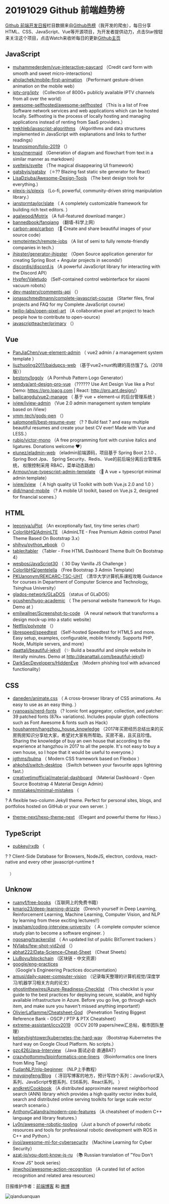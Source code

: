 # 20191029 Github 前端趋势榜

[Github 前端开发日报](http://caibaojian.com/c/news)栏目数据来自[Github热榜](http://news.caibaojian.com/)（我开发的爬虫），每日分享HTML、CSS、JavaScript、Vue等开源项目，为开发者提供动力，点击Star按钮来关注这个项目，点击Watch来收听每日的更新[Github主页](https://github.com/kujian/githubTrending)
## JavaScript

* [muhammederdem/vue-interactive-paycard](https://github.com/muhammederdem/vue-interactive-paycard) （Credit card form with smooth and sweet micro-interactions）
* [aholachek/mobile-first-animation](https://github.com/aholachek/mobile-first-animation) （Performant gesture-driven animation on the mobile web）
* [iptv-org/iptv](https://github.com/iptv-org/iptv) （Collection of 8000+ publicly available IPTV channels from all over the world）
* [awesome-selfhosted/awesome-selfhosted](https://github.com/awesome-selfhosted/awesome-selfhosted) （This is a list of Free Software network services and web applications which can be hosted locally. Selfhosting is the process of locally hosting and managing applications instead of renting from SaaS providers.）
* [trekhleb/javascript-algorithms](https://github.com/trekhleb/javascript-algorithms) （Algorithms and data structures implemented in JavaScript with explanations and links to further readings）
* [brunosimon/folio-2019](https://github.com/brunosimon/folio-2019) （）
* [knsv/mermaid](https://github.com/knsv/mermaid) （Generation of diagram and flowchart from text in a similar manner as markdown）
* [sveltejs/svelte](https://github.com/sveltejs/svelte) （The magical disappearing UI framework）
* [gatsbyjs/gatsby](https://github.com/gatsbyjs/gatsby) （&#x269b;&#xfe0f;?? Blazing fast static site generator for React）
* [LisaDziuba/Awesome-Design-Tools](https://github.com/LisaDziuba/Awesome-Design-Tools) （The best design tools for everything.）
* [plexis-js/plexis](https://github.com/plexis-js/plexis) （Lo-fi, powerful, community-driven string manipulation library.）
* [ianstormtaylor/slate](https://github.com/ianstormtaylor/slate) （
        A completely customizable framework for building rich text editors.
      ）
* [agalwood/Motrix](https://github.com/agalwood/Motrix) （A full-featured download manger.）
* [bannedbook/fanqiang](https://github.com/bannedbook/fanqiang) （翻墙-科学上网）
* [carbon-app/carbon](https://github.com/carbon-app/carbon) （&#x1f3a8; Create and share beautiful images of your source code）
* [remoteintech/remote-jobs](https://github.com/remoteintech/remote-jobs) （A list of semi to fully remote-friendly companies in tech.）
* [jhipster/generator-jhipster](https://github.com/jhipster/generator-jhipster) （Open Source application generator for creating Spring Boot + Angular projects in seconds!）
* [discordjs/discord.js](https://github.com/discordjs/discord.js) （A powerful JavaScript library for interacting with the Discord API）
* [Hypfer/Valetudo](https://github.com/Hypfer/Valetudo) （Self-contained control webinterface for xiaomi vacuum robots）
* [dev-mastery/comments-api](https://github.com/dev-mastery/comments-api) （）
* [jonasschmedtmann/complete-javascript-course](https://github.com/jonasschmedtmann/complete-javascript-course) （Starter files, final projects and FAQ for my Complete JavaScript course）
* [twilio-labs/open-pixel-art](https://github.com/twilio-labs/open-pixel-art) （A collaborative pixel art project to teach people how to contribute to open-source）
* [javascriptteacher/primary](https://github.com/javascriptteacher/primary) （）

## Vue

* [PanJiaChen/vue-element-admin](https://github.com/PanJiaChen/vue-element-admin) （
        vue2 admin / a management system template
      ）
* [liuzhuoling2011/baidupcs-web](https://github.com/liuzhuoling2011/baidupcs-web) （基于vue2+nuxt构建的高仿饿了么（2018版））
* [bestony/logoly](https://github.com/bestony/logoly) （A Pornhub Pattern Logo Generator）
* [sendya/ant-design-pro-vue](https://github.com/sendya/ant-design-pro-vue) （??&#x200d;???&#x200d;? Use Ant Design Vue like a Pro! Demo: <a href="https://pro.loacg.com" rel="nofollow">https://pro.loacg.com</a> | React: <a href="http://pro.ant.design/" rel="nofollow">http://pro.ant.design/</a>）
* [bailicangdu/vue2-manage](https://github.com/bailicangdu/vue2-manage) （
        基于 vue + element-ui 的后台管理系统
      ）
* [iview/iview-admin](https://github.com/iview/iview-admin) （Vue 2.0 admin management system template based on iView）
* [ymm-tech/gods-pen](https://github.com/ymm-tech/gods-pen) （）
* [salomonelli/best-resume-ever](https://github.com/salomonelli/best-resume-ever) （? ? Build fast ? and easy multiple beautiful resumes and create your best CV ever! Made with Vue and LESS.）
* [rubjo/victor-mono](https://github.com/rubjo/victor-mono) （A free programming font with cursive italics and ligatures. Donations welcome ❤️）
* [elunez/eladmin-web](https://github.com/elunez/eladmin-web) （eladmin前端源码，项目基于 Spring Boot 2.1.0 、 Spring Boot Jpa、 Spring Security、Redis、Vue的前后端分离后台管理系统， 权限控制采用 RBAC，菜单动态路由）
* [Armour/vue-typescript-admin-template](https://github.com/Armour/vue-typescript-admin-template) （&#x1f596; A vue + typescript minimal admin template）
* [iview/iview](https://github.com/iview/iview) （
        A high quality UI Toolkit with both Vue.js 2.0 and 1.0
      ）
* [didi/mand-mobile](https://github.com/didi/mand-mobile) （? A mobile UI toolkit, based on Vue.js 2, designed for financial scenes.）

## HTML

* [leeoniya/uPlot](https://github.com/leeoniya/uPlot) （An exceptionally fast, tiny time series chart）
* [ColorlibHQ/AdminLTE](https://github.com/ColorlibHQ/AdminLTE) （AdminLTE - Free Premium Admin control Panel Theme Based On Bootstrap 3.x）
* [shihyu/python_ebook](https://github.com/shihyu/python_ebook) （）
* [tabler/tabler](https://github.com/tabler/tabler) （Tabler - Free HTML Dashboard Theme Built On Bootstrap 4）
* [wesbos/JavaScript30](https://github.com/wesbos/JavaScript30) （
        30 Day Vanilla JS Challenge
      ）
* [ColorlibHQ/gentelella](https://github.com/ColorlibHQ/gentelella) （Free Bootstrap 3 Admin Template）
* [PKUanonym/REKCARC-TSC-UHT](https://github.com/PKUanonym/REKCARC-TSC-UHT) （清华大学计算机系课程攻略 Guidance for courses in Department of Computer Science and Technology, Tsinghua University）
* [glados-network/GLaDOS](https://github.com/glados-network/GLaDOS) （status of GLaDOS）
* [gcushen/hugo-academic](https://github.com/gcushen/hugo-academic) （
        The personal website framework for Hugo. Demo at
      ）
* [emilwallner/Screenshot-to-code](https://github.com/emilwallner/Screenshot-to-code) （A neural network that transforms a design mock-up into a static website）
* [Netflix/polynote](https://github.com/Netflix/polynote) （）
* [librespeed/speedtest](https://github.com/librespeed/speedtest) （Self-hosted Speedtest for HTML5 and more. Easy setup, examples, configurable, mobile friendly. Supports PHP, Node, Multiple servers, and more）
* [daattali/beautiful-jekyll](https://github.com/daattali/beautiful-jekyll) （✨ Build a beautiful and simple website in literally minutes. Demo at <a href="http://deanattali.com/beautiful-jekyll" rel="nofollow">http://deanattali.com/beautiful-jekyll</a>）
* [DarkSecDevelopers/HiddenEye](https://github.com/DarkSecDevelopers/HiddenEye) （Modern phishing tool with advanced functionality）

## CSS

* [daneden/animate.css](https://github.com/daneden/animate.css) （
        A cross-browser library of CSS animations. As easy to use as an easy thing.
      ）
* [ryanoasis/nerd-fonts](https://github.com/ryanoasis/nerd-fonts) （? Iconic font aggregator, collection, and patcher: 39 patched fonts (87k+ variations). Includes popular glyph collections such as Font Awesome &amp; fonts such as Hack）
* [houshanren/hangzhou_house_knowledge](https://github.com/houshanren/hangzhou_house_knowledge) （2017年买房经历总结出来的买房购房知识分享给大家，希望对大家有所帮助。买房不易，且买且珍惜。Sharing the knowledge of buy an own house that according to the experience at hangzhou in 2017 to all the people. It's not easy to buy a own house, so I hope that it would be useful to everyone.）
* [jgthms/bulma](https://github.com/jgthms/bulma) （
        Modern CSS framework based on Flexbox
      ）
* [ahkohd/switch-desktop](https://github.com/ahkohd/switch-desktop) （Switch between your favourite apps lightning fast.）
* [creativetimofficial/material-dashboard](https://github.com/creativetimofficial/material-dashboard) （Material Dashboard - Open Source Bootstrap 4 Material Design Admin）
* [mmistakes/minimal-mistakes](https://github.com/mmistakes/minimal-mistakes) （
        
? A flexible two-column Jekyll theme. Perfect for personal sites, blogs, and portfolios hosted on GitHub or your own server.
      ）
* [theme-next/hexo-theme-next](https://github.com/theme-next/hexo-theme-next) （Elegant and powerful theme for Hexo.）

## TypeScript

* [pubkey/rxdb](https://github.com/pubkey/rxdb) （
        
? ? Client-Side Database for Browsers, NodeJS, electron, cordova, react-native and every other javascript-runtime ❗️

      ）

## Unknow

* [ruanyf/free-books](https://github.com/ruanyf/free-books) （互联网上的免费书籍）
* [kmario23/deep-learning-drizzle](https://github.com/kmario23/deep-learning-drizzle) （Drench yourself in Deep Learning, Reinforcement Learning, Machine Learning, Computer Vision, and NLP by learning from these exciting lectures!!）
* [jwasham/coding-interview-university](https://github.com/jwasham/coding-interview-university) （
        A complete computer science study plan to become a software engineer.
      ）
* [ngosang/trackerslist](https://github.com/ngosang/trackerslist) （
        An updated list of public BitTorrent trackers
      ）
* [NVlabs/few-shot-vid2vid](https://github.com/NVlabs/few-shot-vid2vid) （）
* [abhat222/Data-Science&#8211;Cheat-Sheet](https://github.com/abhat222/Data-Science--Cheat-Sheet) （Cheat Sheets）
* [LiuBoyu/blockchain](https://github.com/LiuBoyu/blockchain) （区块链 - 中文资源）
* [google/eng-practices](https://github.com/google/eng-practices) （Google's Engineering Practices documentation）
* [amusi/daily-paper-computer-vision](https://github.com/amusi/daily-paper-computer-vision) （记录每天整理的计算机视觉/深度学习/机器学习相关方向的论文）
* [ghostinthewires/Azure-Readiness-Checklist](https://github.com/ghostinthewires/Azure-Readiness-Checklist) （This checklist is your guide to the best practices for deploying secure, scalable, and highly available infrastructure in Azure. Before you go live, go through each item, and make sure you haven't missed anything important!）
* [OlivierLaflamme/Cheatsheet-God](https://github.com/OlivierLaflamme/Cheatsheet-God) （Penetration Testing Biggest Reference Bank - OSCP / PTP &amp; PTX Cheatsheet）
* [extreme-assistant/iccv2019](https://github.com/extreme-assistant/iccv2019) （ICCV 2019 papers/new汇总帖，极市团队整理）
* [kelseyhightower/kubernetes-the-hard-way](https://github.com/kelseyhightower/kubernetes-the-hard-way) （Bootstrap Kubernetes the hard way on Google Cloud Platform. No scripts.）
* [gzc426/Java-Interview](https://github.com/gzc426/Java-Interview) （Java 面试必会 直通BAT）
* [crazyhottommy/bioinformatics-one-liners](https://github.com/crazyhottommy/bioinformatics-one-liners) （Bioinformatics one liners from Ming Tang）
* [FudanNLP/nlp-beginner](https://github.com/FudanNLP/nlp-beginner) （NLP上手教程）
* [mqyqingfeng/Blog](https://github.com/mqyqingfeng/Blog) （
        冴羽写博客的地方，预计写四个系列：JavaScript深入系列、JavaScript专题系列、ES6系列、React系列。
      ）
* [andkret/Cookbook](https://github.com/andkret/Cookbook) （A distributed approximate nearest neighborhood search (ANN) library which provides a high quality vector index build, search and distributed online serving toolkits for large scale vector search scenario.）
* [AnthonyCalandra/modern-cpp-features](https://github.com/AnthonyCalandra/modern-cpp-features) （A cheatsheet of modern C++ language and library features.）
* [Ly0n/awesome-robotic-tooling](https://github.com/Ly0n/awesome-robotic-tooling) （Just a bunch of powerful robotic resources and tools for professional robotic development with ROS in C++ and Python.）
* [jivoi/awesome-ml-for-cybersecurity](https://github.com/jivoi/awesome-ml-for-cybersecurity) （Machine Learning for Cyber Security）
* [azat-io/you-dont-know-js-ru](https://github.com/azat-io/you-dont-know-js-ru) （&#x1f4da; Russian translation of "You Don't Know JS" book series）
* [jinwchoi/awesome-action-recognition](https://github.com/jinwchoi/awesome-action-recognition) （A curated list of action recognition and related area resources）


日报维护作者：[前端博客](http://caibaojian.com/) 和 [微博](http://caibaojian.com/go/weibo)

![qianduanquan](https://user-images.githubusercontent.com/3055447/38468989-651132ac-3b80-11e8-8e6b-15122322a9d7.png)